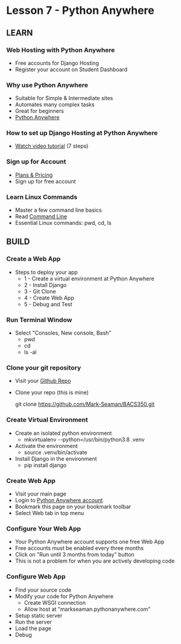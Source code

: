 # Lesson 7 - Python Anywhere 

## LEARN

### Web Hosting with Python Anywhere
* Free accounts for Django Hosting
* Register your account on Student Dashboard


### Why use Python Anywhere 
* Suitable for Simple & Intermediate sites
* Automates many complex tasks
* Great for beginners
* [Python Anywhere](https://www.pythonanywhere.com)


### How to set up Django Hosting at Python Anywhere 
* [Watch video tutorial](https://www.youtube.com/watch?v=Y4c4ickks2A)  (7 steps)


### Sign up for Account
* [Plans & Pricing](https://www.pythonanywhere.com/pricing/)
* Sign up for free account


### Learn Linux Commands
* Master a few command line basics
* Read [Command Line](CommandLine)
* Essential Linux commands: pwd, cd, ls



## BUILD

### Create a Web App
* Steps to deploy your app
    * 1 - Create a virtual environment at Python Anywhere
    * 2 - Install Django
    * 3 - Git Clone
    * 4 - Create Web App
    * 5 - Debug and Test
   
    
### Run Terminal Window
*  Select "Consoles, New console, Bash"
    * pwd
    * cd
    * ls -al


### Clone your git repository
* Visit your [Github Repo](https://github.com/Mark-Seaman/BACS350.git)
* Clone your repo  (this is mine)
    
    git clone https://github.com/Mark-Seaman/BACS350.git


### Create Virtual Environment
* Create an isolated python environment
    * mkvirtualenv --python=/usr/bin/python3.8 .venv
* Activate the environment
    * source .venv/bin/activate
* Install Django in the environment
    * pip install django


### Create Web App
* Visit your main page
* Login to [Python Anywhere account](https://www.pythonanywhere.com)
* Bookmark this page on your bookmark toolbar
* Select Web tab in top menu


### Configure Your Web App
* Your Python Anywhere account supports one free Web App
* Free accounts must be enabled every three months
* Click on "Run until 3 months from today" button
* This is not a problem for when you are actively developing code


### Configure Web App
* Find your source code
* Modify your code for Python Anywhere
    * Create WSGI connection
    * Allow host at "markseaman.pythonanywhere.com"
* Setup static server
* Run the server
* Load the page
* Debug 


